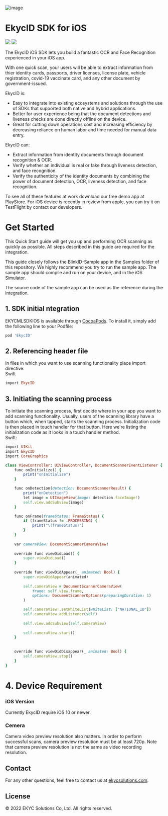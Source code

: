 
![image](https://user-images.githubusercontent.com/81238558/175767662-be4dc9ba-a6bd-459d-aaa3-f8ad0c96aa37.png)

# EkycID SDK for iOS

![](https://img.shields.io/badge/platform-ios-blue) ![](https://img.shields.io/github/v/tag/EKYCSolutions/ekyc-id-ios?label=version)


The EkycID iOS SDK lets you build a fantastic OCR and Face Recognition experienced in your iOS app.

With one quick scan, your users will be able to extract information from thier identity cards, passports, driver licenses, license plate, vehicle registration, covid-19 vaccinate card, and any other document by government-issued.


EkycID is:
* Easy to integrate into existing ecosystems and solutions through the use of SDKs that supported both native and hybrid applications.
* Better for user experience being that the document detections and liveness checks are done directly offline on the device.
* Great for cutting down operations cost and increasing efficiency by decreasing reliance on human labor and time needed for manual data entry. 


EkycID can:
* Extract information from identity documents through document recognition & OCR.
* Verify whether an individual is real or fake through liveness detection, and face recognition. 
* Verify the authenticity of the identity documents by combining the power of document detection, OCR, liveness detection, and face recognition. 


To see all of these features at work download our free demo app at PlayStore. For iOS device is recently in review from apple, you can try it on TestFlight by contact our developers.


# Get Started
This Quick Start guide will get you up and performing OCR scanning as quickly as possible. All steps described in this guide are required for the integration.

This guide closely follows the BlinkID-Sample app in the Samples folder of this repository. We highly recommend you try to run the sample app. The sample app should compile and run on your device, and in the iOS Simulator.

The source code of the sample app can be used as the reference during the integration.

## 1. SDK initial ntegration

EKYCMLSDKIOS is available through [CocoaPods](https://cocoapods.org). To install
it, simply add the following line to your Podfile:

```ruby
pod 'EkycID'
```

## 2. Referencing header file
In files in which you want to use scanning functionality place import directive.</br>
Swift

```ruby
import EkycID
```

## 3. Initiating the scanning process
To initiate the scanning process, first decide where in your app you want to add scanning functionality. Usually, users of the scanning library have a button which, when tapped, starts the scanning process. Initialization code is then placed in touch handler for that button. Here we're listing the initialization code as it looks in a touch handler method.</br>
Swift:

```ruby
import UIKit
import EkycID
import CoreGraphics

class ViewController: UIViewController, DocumentScannerEventListener {
    func onInitialize() {
        print("onInitialize")
    }

    func onDetection(detection: DocumentScannerResult) {
        print("onDetection")
        let image = UIImageView(image: detection.faceImage!)
        self.view.addSubview(image)
    }

    func onFrame(frameStatus: FrameStatus) {
        if (frameStatus != .PROCESSING) {
            print("\(frameStatus)")
        }
    }
    
    var cameraView: DocumentScannerCameraView!
    
    override func viewDidLoad() {
        super.viewDidLoad()
    }
    
    override func viewDidAppear(_ animated: Bool) {
        super.viewDidAppear(animated)
        
        self.cameraView = DocumentScannerCameraView(
            frame: self.view.frame,
            options: DocumentScannerOptions(preparingDuration: 1)
        )

        self.cameraView!.setWhiteList(whiteList: ["NATIONAL_ID"])
        self.cameraView.addListener(self)
        
        self.view.addSubview(self.cameraView)
        
        self.cameraView.start()
    }
    
    
    override func viewDidDisappear(_ animated: Bool) {
        self.cameraView.stop()
    }
}

```



# 4. Device Requirement
### iOS Version
Currently EkycID require iOS 10 or newer.

### Cemera
Camera video preview resolution also matters. In order to perform successful scans, camera preview resolution must be at least 720p. Note that camera preview resolution is not the same as video recording resolution.

## Contact
For any other questions, feel free to contact us at <a href="https://ekycsolutions.com/">ekycsolutions.com</a>.

## License

© 2022 EKYC Solutions Co, Ltd. All rights reserved.
